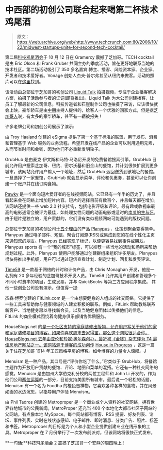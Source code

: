 # 中西部的初创公司联合起来喝第二杯技术鸡尾酒

> 原文：<https://web.archive.org/web/http://www.techcrunch.com:80/2006/10/22/midwest-startups-unite-for-second-tech-cocktail/>

 [](https://web.archive.org/web/20220519014018/http://www.techcocktail.com/blog/) 第二届[科技鸡尾酒会](https://web.archive.org/web/20220519014018/http://www.techcocktail.com/blog/)于 10 月 12 日在 Gramercy 震撼了芝加哥。TECH cocktail 是由 Eric Olson 和 Frank Gruber 共同主办的季度活动，旨在更好地联系当地的技术社区。第二场活动吸引了 350 多名嘉宾:博主、播客、风险资本家、企业家、开发者和技术爱好者。Vonage 创始人杰夫·普尔弗甚至从纽约来做客。活动的照片可以在[这里](https://web.archive.org/web/20220519014018/http://www.flickr.com/photos/tags/techcocktail2)找到。

该活动由总部位于芝加哥的初创公司 [Liquid Talk](https://web.archive.org/web/20220519014018/http://www.liquidtalk.net/) 拍摄视频，专注于企业播客解决方案，拍摄了活动参与者的证词(即将推出)。Liquid Talk 为大公司创建播客，让员工了解最新的公司信息。科技传道者和石崖制作公司也拍摄了采访，应该很快就会上映。豪华轿车是由[中期](https://web.archive.org/web/20220519014018/http://www.midphase.com/)主持人提供的，给客人一个优雅的回家方式，但是据[芝加哥人](https://web.archive.org/web/20220519014018/http://www.chicagoist.com/archives/2006/10/13/tech_cocktail_2_good_times_lessons_learned.php)说，有太多的豪华轿车，甚至有一辆被报失！

许多老牌公司和初创公司展示了演示:

由 Troy Haaland 创建的 eSigma 提供了第一个基于标准的联盟，用于发布、消费和管理基于 Web 服务的业务流程。希望开发在线产品的企业可以利用通用元素，从而节省时间和金钱，因为他们不必重新发明轮子。

GrubHub 是由麦克·伊文斯和马特·马洛尼开发的免费餐馆搜索引擎。GrubHub 目前允许用户搜索芝加哥、纽约、密尔沃基和旧金山的餐馆，并计划很快扩展到更多城市。该网站允许用户输入一个地址，然后 GrubHub 返回送货到该地址的餐馆。一旦选择了一家餐馆，GrubHub 就会显示菜单、评论和优惠券，甚至可以让你创建一个账户并在线订购食物。

[Pawky](https://web.archive.org/web/20220519014018/http://www.pawky.com/) 是一个面向短片爱好者的在线视频网站。它已经有一年半的历史了，并且看起来会在网络上增加短片内容。短片的选择目前有数百个，并且每天都在增加。该网站还提供一些 web 2.0 社交挂钩，包括电影评级和评论。最有趣或收视率最高的电影通常会被评为最佳，如处理女性问题的动画电影或适时的[南瓜的生与死](https://web.archive.org/web/20220519014018/http://www.pawky.com/featured/the_life_and_death_of_a_pumpkin)。由于短片是独立的，用户贡献的，它们没有类似视频网站可能遇到的版权问题。

总部位于芝加哥的初创公司[十五个理由](https://web.archive.org/web/20220519014018/http://www.fifteenreasons.com/)的产品 [Planypus](https://web.archive.org/web/20220519014018/http://www.planypus.com/) ，让策划聚会变得简单。Planypus 通过电子邮件、短信、聚合订阅源(RSS)或集成到您的在线个性化主页来通知您的朋友。Planypus 已经实现了标记，以便更容易找到事件或朋友。Planypus sports 有一个“我的城市”标签，可以推荐一些当地的活动和场所来帮助规划过程。此外，Planypus 使用户能够通过创建群组来组织许多朋友。Planypus 很快将推出手机版，用户可以通过短信查看计划、制定计划、回复和发表评论。

[Time59](https://web.archive.org/web/20220519014018/http://www.time59.com/) 是一款基于网络的计时和计价产品，由 Chris Monaghan 开发，他是一名拥有 20 多年经验的芝加哥技术开发人员。Time59 允许其用户创建和管理多个不同小时费率的项目，生成发票，并与 QuickBooks 等第三方应用程序集成。
其他一些创业公司没有演示，但值得一提:

杰森·博罗创建的 FitLink.com 是一个由想要健身的人组成的社交网络。它提供了一些工具来帮助你与健康领域的人建立积极的联系。例如，FitLink 帮助教练联系新客户、当地健身房以寻找新会员，以及当地健身团体以传播他们的信息。FitLink 的商业模式围绕着向健身俱乐部销售优质服务。

HouseBlogs.net 的[是一个社区支持的家庭装修出版物，允许用户写关于他们的家和家庭装修项目的博客。如果你喜欢周末去家得宝，那么这个网站很适合你。HouseBlogs.net 去年由亚伦和珍妮·奥尔森创办，最近被《金钱》杂志评为 T4 最佳房地产网站之一。该网站源于博客的成功创作](https://web.archive.org/web/20220519014018/http://www.houseblogs.net/) [House in Progress](https://web.archive.org/web/20220519014018/http://www.houseinprogress.net/) ，这是一篇关于住在芝加哥 1914 年工匠风格平房的博客。如今博客的力量令人惊叹。J

Menuism 是一种产品，其口号是:“评价你吃了什么。”它类似于 GrubHub，将餐馆主题作为开放用户贡献的餐馆、评论、地图和菜单的混搭。它还有一种社交网络的感觉。Menuism 是由加州大学伯克利分校的两位工程师和 John Li 开发的，作为他们公司[两位运算](https://web.archive.org/web/20220519014018/http://www.twobitoperation.com/blog/)的一部分，目前支持美国所有城市。最后说一个轻松的话题，Menuism 有一个名为 Foodha 的橙色吉祥物，它喜欢各种各样的食物，并在风景如画的水边沉思，以指导用户体验 Menuism。

由 Phil Tadros 创建的 Metroproper 是一个商业或个人资料的社交网络，拥有世界各地城市的公民新闻。MetroProper 还充当 400 个本地化大都市社区子网站的父网站，有点像本地 MySpace。每个网站都有博客、RSS 提要、好友列表、论坛、事件列表、实时在线状态感知、电子邮件、即时消息、分类广告、照片、标签和书签。Metroproper 的目标是为个人和小型企业提供创建专业在线形象的工具。Metroproper 在 7 月份举行了一次发布前派对，但该网站将很快正式发布。

**一句话:**科技鸡尾酒会 2 震撼了芝加哥一个安静的周四晚上！

